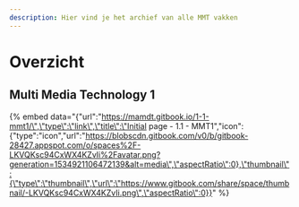 ```yaml
---
description: Hier vind je het archief van alle MMT vakken
---
```


# Overzicht

## Multi Media Technology 1

{% embed data="{\"url\":\"https://mamdt.gitbook.io/1-1-mmt1/\",\"type\":\"link\",\"title\":\"Initial page - 1.1 - MMT1\",\"icon\":{\"type\":\"icon\",\"url\":\"https://blobscdn.gitbook.com/v0/b/gitbook-28427.appspot.com/o/spaces%2F-LKVQKsc94CxWX4KZvIi%2Favatar.png?generation=1534921106472139&alt=media\",\"aspectRatio\":0},\"thumbnail\":{\"type\":\"thumbnail\",\"url\":\"https://www.gitbook.com/share/space/thumbnail/-LKVQKsc94CxWX4KZvIi.png\",\"aspectRatio\":0}}" %}

